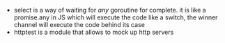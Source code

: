 * select is a way of waiting for *any* goroutine for complete. it is like a promise.any in JS which will execute the code like a switch, the winner channel will execute the code behind its case
* httptest is a module that allows to mock up http servers
